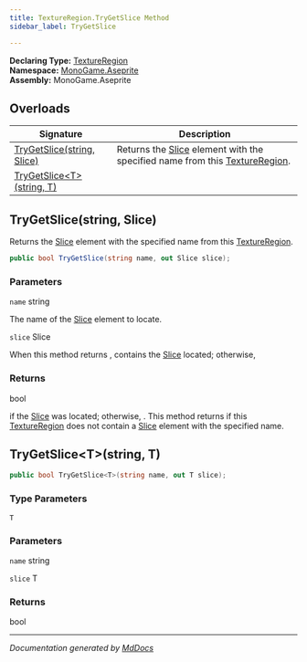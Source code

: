 ```yaml
---
title: TextureRegion.TryGetSlice Method
sidebar_label: TryGetSlice

---
```


**Declaring Type:** [TextureRegion](../)  
**Namespace:** [MonoGame.Aseprite](../../)  
**Assembly:** MonoGame.Aseprite

## Overloads

| Signature                                              | Description                                                                                                       |
| ------------------------------------------------------ | ----------------------------------------------------------------------------------------------------------------- |
| [TryGetSlice(string, Slice)](#trygetslicestring-slice) | Returns the [Slice](../../Slice/) element with the specified name from this [TextureRegion](../). |
| [TryGetSlice\<T\>(string, T)](#trygetslicetstring-t)   |                                                                                                                   |

## TryGetSlice(string, Slice)

Returns the [Slice](../../Slice/) element with the specified name from this [TextureRegion](../).

```csharp
public bool TryGetSlice(string name, out Slice slice);
```

### Parameters

`name`  string

The name of the [Slice](../../Slice/) element to locate.

`slice`  Slice

When this method returns , contains the [Slice](../../Slice/) located; otherwise,

### Returns

bool

 if the [Slice](../../Slice/) was located; otherwise, .                 This method returns  if this [TextureRegion](../) does not contain                 a [Slice](../../Slice/) element with the specified name.

## TryGetSlice\<T\>(string, T)

```csharp
public bool TryGetSlice<T>(string name, out T slice);
```

### Type Parameters

`T`

### Parameters

`name`  string

`slice`  T

### Returns

bool

___

*Documentation generated by [MdDocs](https://github.com/ap0llo/mddocs)*
